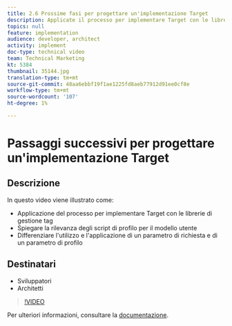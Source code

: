 ```yaml
---
title: 2.6 Prossime fasi per progettare un'implementazione Target
description: Applicate il processo per implementare Target con le librerie di gestione dei tag, Spiegate la rilevanza degli script di profilo per il modello utente, Differenziate l'utilizzo e l'applicazione di un parametro di richiesta e di un parametro di profilo
topics: null
feature: implementation
audience: developer, architect
activity: implement
doc-type: technical video
team: Technical Marketing
kt: 5384
thumbnail: 35144.jpg
translation-type: tm+mt
source-git-commit: 48aa6ebbf19f1ae1225fd8aeb77912d91ee0cf8e
workflow-type: tm+mt
source-wordcount: '107'
ht-degree: 1%

---
```



# Passaggi successivi per progettare un&#39;implementazione Target

## Descrizione

In questo video viene illustrato come:

* Applicazione del processo per implementare Target con le librerie di gestione tag
* Spiegare la rilevanza degli script di profilo per il modello utente
* Differenziare l&#39;utilizzo e l&#39;applicazione di un parametro di richiesta e di un parametro di profilo

## Destinatari

* Sviluppatori
* Architetti

>[!VIDEO](https://video.tv.adobe.com/v/35144/?quality=12)

Per ulteriori informazioni, consultare la [documentazione](https://docs.adobe.com/content/help/en/target/using/implement-target/implementing-target.html).
